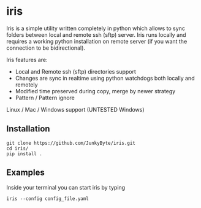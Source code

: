 # iris

Iris is a simple utility written completely in python which allows to sync folders between local and remote ssh (sftp) server.
Iris runs locally and requires a working python installation on remote server (if you want the connection to be bidirectional).

Iris features are:
- Local and Remote ssh (sftp) directories support
- Changes are sync in realtime using python watchdogs both locally and remotely
- Modified time preserved during copy, merge by newer strategy
- Pattern / Pattern ignore

Linux / Mac / Windows support (UNTESTED Windows)

## Installation
```
git clone https://github.com/JunkyByte/iris.git
cd iris/
pip install .
```

## Examples
Inside your terminal you can start iris by typing
```
iris --config config_file.yaml
```
